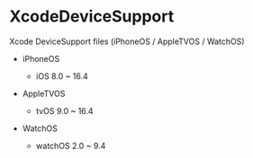 # XcodeDeviceSupport
Xcode DeviceSupport files (iPhoneOS / AppleTVOS / WatchOS)

* iPhoneOS
  * iOS 8.0 ~ 16.4

* AppleTVOS
  * tvOS 9.0 ~ 16.4

* WatchOS
  * watchOS 2.0 ~ 9.4
